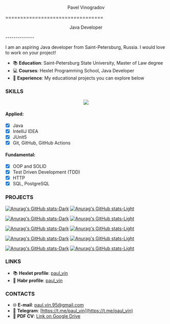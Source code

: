 

<p align="center">Pavel Vinogradov</p>
================================= 
<p align="center">Java Developer</p>
--------------

I am an aspiring Java developer from Saint-Petersburg, Russia. I would love to work on your project!

+ 📚 **Education**: Saint-Petersburg State University, Master of Law degree
+ 💻 **Courses**: Hexlet Programming School, Java Developer
+ 💼 **Experience**: My educational projects you can explore below

### SKILLS
<p align="center">
    <a href="https://skillicons.dev">
        <img src="https://skillicons.dev/icons?i=java,docker,gradle,postgres,spring,bootstrap,git,github,bash,idea,html&theme=light" />
    </a>
</p>

#### Applied:
* [x] Java
* [x] IntelliJ IDEA
* [x] JUnit5
* [x] Git, GitHub, GitHub Actions

#### Fundamental:
* [x] OOP and SOLID
* [x] Test Driven Development (TDD)
* [x] HTTP
* [x] SQL, PostgreSQL

### PROJECTS

[![Anurag's GitHub stats-Dark](https://github-readme-stats.vercel.app/api/pin/?username=paulvino&repo=java-project-99&theme=github_dark#gh-dark-mode-only)](https://github.com/paulvino/java-project99#gh-dark-mode-only)
[![Anurag's GitHub stats-Light](https://github-readme-stats.vercel.app/api/pin/?username=paulvino&repo=java-project-99&theme=default_repocard#gh-light-mode-only)](https://github.com/paulvino/java-project99#gh-light-mode-only)

[![Anurag's GitHub stats-Dark](https://github-readme-stats.vercel.app/api/pin/?username=paulvino&repo=java-project-72&theme=github_dark#gh-dark-mode-only)](https://github.com/paulvino/java-project72#gh-dark-mode-only)
[![Anurag's GitHub stats-Light](https://github-readme-stats.vercel.app/api/pin/?username=paulvino&repo=java-project-72&theme=default_repocard#gh-light-mode-only)](https://github.com/paulvino/java-project72#gh-light-mode-only)

[![Anurag's GitHub stats-Dark](https://github-readme-stats.vercel.app/api/pin/?username=paulvino&repo=java-project-61&theme=github_dark#gh-dark-mode-only)](https://github.com/paulvino/java-project61#gh-dark-mode-only)
[![Anurag's GitHub stats-Light](https://github-readme-stats.vercel.app/api/pin/?username=paulvino&repo=java-project-61&theme=default_repocard#gh-light-mode-only)](https://github.com/paulvino/java-project61#gh-light-mode-only)

[![Anurag's GitHub stats-Dark](https://github-readme-stats.vercel.app/api/pin/?username=paulvino&repo=java-project-71&theme=github_dark#gh-dark-mode-only)](https://github.com/paulvino/java-project71#gh-dark-mode-only)
[![Anurag's GitHub stats-Light](https://github-readme-stats.vercel.app/api/pin/?username=paulvino&repo=java-project-71&theme=default_repocard#gh-light-mode-only)](https://github.com/paulvino/java-project71#gh-light-mode-only)

[![Anurag's GitHub stats-Dark](https://github-readme-stats.vercel.app/api/pin/?username=paulvino&repo=java-project-78&theme=github_dark#gh-dark-mode-only)](https://github.com/paulvino/java-project78#gh-dark-mode-only)
[![Anurag's GitHub stats-Light](https://github-readme-stats.vercel.app/api/pin/?username=paulvino&repo=java-project-78&theme=default_repocard#gh-light-mode-only)](https://github.com/paulvino/java-project78#gh-light-mode-only)

### LINKS
* 📚 **Hexlet profile**: [paul_vin](https://ru.hexlet.io/u/paul_vin)
* 📘 **Habr profile**: [paul_vin](https://career.habr.com/paul_vin)

### CONTACTS
* 🌐 **E-mail**: [paul.vin.95@gmail.com](mailto:paul.vin.95@gmail.com)
* 📱 **Telegram**: [https://t.me/paul_vin](https://t.me/paul_vin)
* 📄 **PDF CV**: [Link on Google Drive](https://drive.google.com/drive/folders/1EQnp48mH1PHm18H44fQZmPPw9PdES9yw?usp=share_link)
